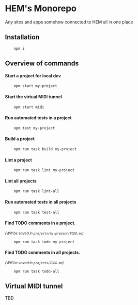 # HEM's Monorepo

Any sites and apps somehow connected to HEM all in one place

## Installation

        npm i

## Overview of commands

#### Start a project for local dev

        npm start my-project

#### Start the virtual MIDI tunnel

        npm start midi

#### Run automated tests in a project

        npm test my-project

#### Build a project

        npm run task build my-project

#### Lint a project

        npm run task lint my-project

#### Lint all projects

        npm run task lint-all

#### Run automated tests in all projects

        npm run task test-all

#### Find TODO comments in a project.
<small>_(Will be saved in `projects/my-project/TODO.md`)_</small>

        npm run task todo my-project

#### Find TODO comments in all projects.
<small>_(Will be saved in `projects/TODO.md`)_</small>

        npm run task todo-all

## Virtual MIDI tunnel

TBD
